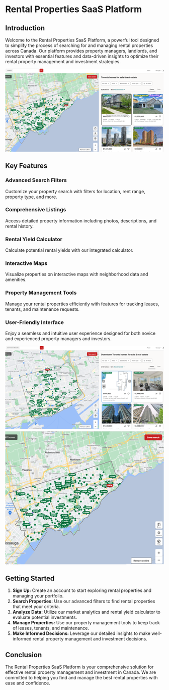 # Rental Properties SaaS Platform

## Introduction

Welcome to the Rental Properties SaaS Platform, a powerful tool designed to simplify the process of searching for and managing rental properties across Canada. Our platform provides property managers, landlords, and investors with essential features and data-driven insights to optimize their rental property management and investment strategies.

![Platform Overview](images/search.png)

## Key Features

### Advanced Search Filters
Customize your property search with filters for location, rent range, property type, and more.

### Comprehensive Listings
Access detailed property information including photos, descriptions, and rental history.

### Rental Yield Calculator
Calculate potential rental yields with our integrated calculator.

### Interactive Maps
Visualize properties on interactive maps with neighborhood data and amenities.

### Property Management Tools
Manage your rental properties efficiently with features for tracking leases, tenants, and maintenance requests.

### User-Friendly Interface
Enjoy a seamless and intuitive user experience designed for both novice and experienced property managers and investors.

![Advanced Search](images/toronto.png)
![Interactive Maps](images/map.png)

## Getting Started

1. **Sign Up:** Create an account to start exploring rental properties and managing your portfolio.
2. **Search Properties:** Use our advanced filters to find rental properties that meet your criteria.
3. **Analyze Data:** Utilize our market analytics and rental yield calculator to evaluate potential investments.
4. **Manage Properties:** Use our property management tools to keep track of leases, tenants, and maintenance.
5. **Make Informed Decisions:** Leverage our detailed insights to make well-informed rental property management and investment decisions.

## Conclusion

The Rental Properties SaaS Platform is your comprehensive solution for effective rental property management and investment in Canada. We are committed to helping you find and manage the best rental properties with ease and confidence.